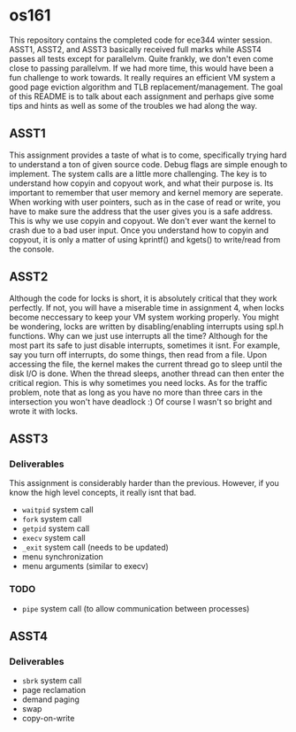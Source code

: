 os161
=====

This repository contains the completed code for ece344 winter session. ASST1, ASST2, and ASST3 basically received full
marks while ASST4 passes all tests except for parallelvm. Quite frankly, we don't even come close to passing parallelvm. If we had more time, this would have been a fun challenge to work towards. It really requires an efficient VM system a good page eviction algorithm
and TLB replacement/management. The goal of this README is to talk about each assignment and perhaps give some tips and hints as well
as some of the troubles we had along the way. 


ASST1
------------

This assignment provides a taste of what is to come, specifically trying hard to understand a ton of given source code.
Debug flags are simple enough to implement. The system calls are a little more challenging. The key is to understand how
copyin and copyout work, and what their purpose is. Its important to remember that user memory and kernel memory are seperate.
When working with user pointers, such as in the case of read or write, you have to make sure the address that the user gives you
is a safe address. This is why we use copyin and copyout. We don't ever want the kernel to crash due to a bad user input.
Once you understand how to copyin and copyout, it is only a matter of using kprintf() and kgets() to write/read from the 
console.


ASST2  
------------

Although the code for locks is short, it is absolutely critical that they work perfectly. If not, you will have a miserable
time in assignment 4, when locks become neccessary to keep your VM system working properly. You might be wondering, locks are 
written by disabling/enabling interrupts using spl.h functions. Why can we just use interrupts all the time? Although for the most 
part its safe to just disable interrupts, sometimes it isnt. For example, say you turn off interrupts, do some things, then read from 
a file. Upon accessing the file, the kernel makes the current thread go to sleep until the disk I/O is done. When the thread sleeps, another thread can then enter the critical region. This is why sometimes you need locks.
As for the traffic problem, note that as long as you have no more than three cars in the intersection you won't have deadlock :)
Of course I wasn't so bright and wrote it with locks.


ASST3
------------

### Deliverables

This assignment is considerably harder than the previous. However, if you know the high level concepts, it really isnt that bad.

* `waitpid` system call
* `fork` system call
* `getpid` system call
* `execv` system call
* `_exit` system call (needs to be updated)
* menu synchronization
* menu arguments (similar to execv)

### TODO

* `pipe` system call (to allow communication between processes)

ASST4
------------

### Deliverables

* `sbrk` system call
* page reclamation
* demand paging
* swap
* copy-on-write

